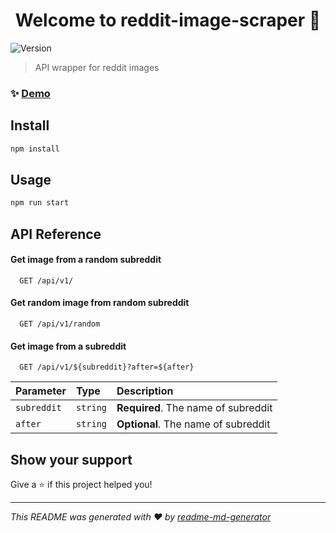 <h1 align="center">Welcome to reddit-image-scraper 👋</h1>
<p>
  <img alt="Version" src="https://img.shields.io/badge/version-1.0.0-blue.svg?cacheSeconds=2592000" />
</p>

> API wrapper for reddit images

### ✨ [Demo](https://reddit-image-api.herokuapp.com/api/v1)

## Install

```sh
npm install
```

## Usage

```sh
npm run start
```

## API Reference

#### Get image from a random subreddit

```http
  GET /api/v1/
```

#### Get random image from random subreddit

```http
  GET /api/v1/random
```

#### Get image from a subreddit

```http
  GET /api/v1/${subreddit}?after=${after}
```

| Parameter   | Type     | Description                         |
| :---------- | :------- | :---------------------------------- |
| `subreddit` | `string` | **Required**. The name of subreddit |
| `after`     | `string` | **Optional**. The name of subreddit |

## Show your support

Give a ⭐️ if this project helped you!

---

_This README was generated with ❤️ by [readme-md-generator](https://github.com/kefranabg/readme-md-generator)_
